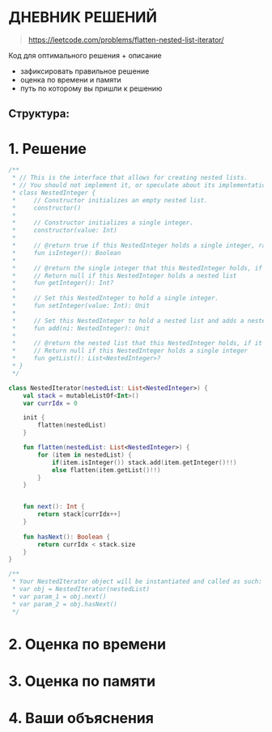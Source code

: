 # ДНЕВНИК РЕШЕНИЙ

> https://leetcode.com/problems/flatten-nested-list-iterator/ 

Код для оптимального решения + описание 

- зафиксировать правильное решение
- оценка по времени и памяти
- путь по которому вы пришли к решению


## Структура:

# 1. Решение

```kotlin
/**
 * // This is the interface that allows for creating nested lists.
 * // You should not implement it, or speculate about its implementation
 * class NestedInteger {
 *     // Constructor initializes an empty nested list.
 *     constructor()
 *
 *     // Constructor initializes a single integer.
 *     constructor(value: Int)
 *
 *     // @return true if this NestedInteger holds a single integer, rather than a nested list.
 *     fun isInteger(): Boolean
 *
 *     // @return the single integer that this NestedInteger holds, if it holds a single integer
 *     // Return null if this NestedInteger holds a nested list
 *     fun getInteger(): Int?
 *
 *     // Set this NestedInteger to hold a single integer.
 *     fun setInteger(value: Int): Unit
 *
 *     // Set this NestedInteger to hold a nested list and adds a nested integer to it.
 *     fun add(ni: NestedInteger): Unit
 *
 *     // @return the nested list that this NestedInteger holds, if it holds a nested list
 *     // Return null if this NestedInteger holds a single integer
 *     fun getList(): List<NestedInteger>?
 * }
 */

class NestedIterator(nestedList: List<NestedInteger>) {
    val stack = mutableListOf<Int>()
    var currIdx = 0

    init {
        flatten(nestedList)
    }

    fun flatten(nestedList: List<NestedInteger>) {
        for (item in nestedList) { 
            if(item.isInteger()) stack.add(item.getInteger()!!)
            else flatten(item.getList()!!)
        }
    }


    fun next(): Int {
        return stack[currIdx++]
    }
    
    fun hasNext(): Boolean {
        return currIdx < stack.size
    }
}

/**
 * Your NestedIterator object will be instantiated and called as such:
 * var obj = NestedIterator(nestedList)
 * var param_1 = obj.next()
 * var param_2 = obj.hasNext()
 */
```


# 2. Оценка по времени


# 3. Оценка по памяти


# 4. Ваши объяснения


